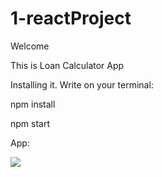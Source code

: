# 1-reactProject
Welcome

This is Loan Calculator App 

Installing it.
Write on your terminal:

npm install

npm start

App: 

<img src="https://github.com/shokhrukhkh/1-reactProject/blob/master/loan/11111.gif?raw=true">
